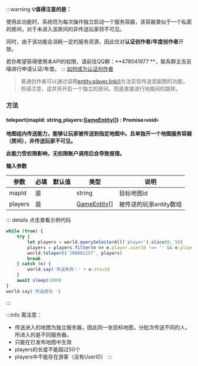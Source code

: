 :::warning
**💡值得注意的是：**

使用此功能时，系统将为每次操作独立启动一个服务容器，该容器类似于一个私密的房间，对于未进入该房间的非传送玩家将不可见。

同时，由于该功能会消耗一定的服务资源，因此仅对**认证创作者/年度创作者**开放。

若你希望获得使用本API的权限，请前往QQ群：**478041977 **，联系群主吉吉喵进行申请认证/年度。
:::
[如何成为认证创作者](https://box3.yuque.com/staff-khn556/wupvz3/rhzqoa7ddnfamcyx?view=doc_embed)
> 普通创作者可以通过调用[entity.player.link()](https://www.yuque.com/box3lab/api/adcaxagmhfgf7ivh)方法实现传送至副图的功能，但请注意，这并非开启一个独立的房间，而是直接进行地图间的跳转。


### **方法**

#### teleport(mapId: string,players:[GameEntity](https://www.yuque.com/box3lab/api/inriuuvzg5yb54kv)[]) : Promise‹void›
**地图组内传送能力，能够让玩家被传送到指定地图中。且单独开一个地图服务容器（房间），非传送玩家不可见。**

**此能力受权限影响，无权限账户调用后会导致报错。**

**输入参数**

| **参数** | **必填** | **默认值** | **类型** | **说明** |
| --- | --- | --- | --- | --- |
| mapId | 是 | | string | 目标地图id |
| players | 是 | | [GameEntity](https://www.yuque.com/box3lab/api/inriuuvzg5yb54kv)[] | 被传送的玩家entity数组 |


::: details 点击查看示例代码

```javascript
while (true) {
    try {
        let players = world.querySelectorAll('player').slice(0, 50)
        players = players.filter(e => e.player.userId !== '' && e.player.userId !== '0' && e.player.userId !== 0)
        world.teleport('100001157', players)
        break
    } catch (e) {
        world.say('传送失败：' + e.stack)
    }
    await sleep(1000)
}
world.say('传送成功 ')
```
:::


:::info
需注意：

- 传送进入的地图为独立服务器，因此同一张目标地图，分批次传送不同的人，所进入的是不同服务器。
- 只能在已发布地图中生效
- players的长度不能超过50个
- players中不能存在游客（没有UserID）
:::
